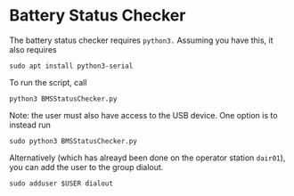 # Battery Status Checker
The battery status checker requires `python3.` Assuming you have this, it also requires
```
sudo apt install python3-serial
```
To run the script, call
```
python3 BMSStatusChecker.py
```
Note: the user must also have access to the USB device. One option is to instead run
```
sudo python3 BMSStatusChecker.py
```
Alternatively (which has alreayd been done on the operator station `dair01`), you can add the user to the group dialout.
```
sudo adduser $USER dialout
```